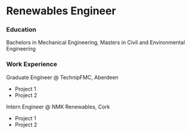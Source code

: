 # Renewables Engineer

### Education
Bachelors in Mechanical Engineering, Masters in Civil and Environmental Engineering

### Work Experience
Graduate Engineer @ TechnipFMC, Aberdeen
- Project 1
- Project 2

Intern Engineer @ NMK Renewables, Cork
- Project 1
- Project 2
